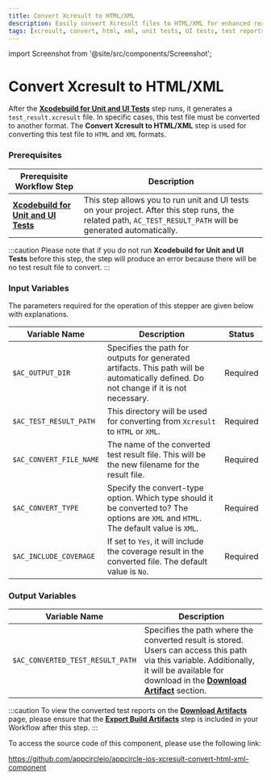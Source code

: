 ```yaml
---
title: Convert Xcresult to HTML/XML 
description: Easily convert Xcresult files to HTML/XML for enhanced readability and archiving. Simplify your development workflow with our effective tools
tags: [xcresult, convert, html, xml, unit tests, UI tests, test reports]
---
```


import Screenshot from '@site/src/components/Screenshot';

# Convert Xcresult to HTML/XML

After the [**Xcodebuild for Unit and UI Tests**](https://docs.appcircle.io/continuous-testing/running-ios-unit-and-ui-tests) step runs, it generates a `test_result.xcresult` file. In specific cases, this test file must be converted to another format. The **Convert Xcresult to HTML/XML** step is used for converting this test file to `HTML` and `XML` formats.


### Prerequisites
| Prerequisite Workflow Step                      | Description                                     |
|-------------------------------------------------|-------------------------------------------------|
| [**Xcodebuild for Unit and UI Tests**](https://docs.appcircle.io/continuous-testing/running-ios-unit-and-ui-tests) | This step allows you to run unit and UI tests on your project. After this step runs, the related path, `AC_TEST_RESULT_PATH` will be generated automatically. |

:::caution
Please note that if you do not run **Xcodebuild for Unit and UI Tests** before this step, the step will produce an error because there will be no test result file to convert.
:::

<Screenshot url='https://cdn.appcircle.io/docs/assets/BE2989-convertOrder.png' />

### Input Variables

The parameters required for the operation of this stepper are given below with explanations.

<Screenshot url='https://cdn.appcircle.io/docs/assets/BE2989-convertInput.png' />

| Variable Name                 | Description                         | Status           |
|-------------------------------|-------------------------------------|------------------|
| `$AC_OUTPUT_DIR`              | Specifies the path for outputs for generated artifacts. This path will be automatically defined. Do not change if it is not necessary. | Required |
| `$AC_TEST_RESULT_PATH`        | This directory will be used for converting from `Xcresult` to `HTML` or `XML`. | Required |
| `$AC_CONVERT_FILE_NAME`       | The name of the converted test result file. This will be the new filename for the result file. | Required |
| `$AC_CONVERT_TYPE`            | Specify the convert-type option. Which type should it be converted to? The options are `XML` and `HTML`. The default value is `XML`. | Required |
| `$AC_INCLUDE_COVERAGE`        | If set to `Yes`, it will include the coverage result in the converted file. The default value is `No`. | Required |


### Output Variables

| Variable Name                 | Description                         | 
|-------------------------------|-------------------------------------|
| `$AC_CONVERTED_TEST_RESULT_PATH`           | Specifies the path where the converted result is stored. Users can access this path via this variable. Additionally, it will be available for download in the [**Download Artifact**](https://docs.appcircle.io/workflows/common-workflow-steps/export-build-artifacts#download-exported-artifacts) section.  |

:::caution
To view the converted test reports on the [**Download Artifacts**](https://docs.appcircle.io/workflows/common-workflow-steps/export-build-artifacts/#download-exported-artifacts) page, please ensure that the [**Export Build Artifacts**](https://docs.appcircle.io/workflows/common-workflow-steps/export-build-artifacts) step is included in your Workflow after this step.
:::

To access the source code of this component, please use the following link:

https://github.com/appcircleio/appcircle-ios-xcresult-convert-html-xml-component